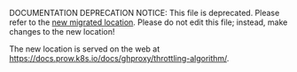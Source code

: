 DOCUMENTATION DEPRECATION NOTICE: This file is deprecated. Please refer to the
[new migrated location](https://github.com/kubernetes-sigs/prow/blob/main/site/content/en/docs/ghproxy/throttling-algorithm.md).
Please do not edit this file; instead, make changes to the new location!

The new location is served on the web at
https://docs.prow.k8s.io/docs/ghproxy/throttling-algorithm/.

